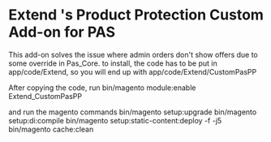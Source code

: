 # Extend 's  Product Protection Custom Add-on for PAS 

This add-on solves the issue where admin orders don't show offers due to some override in Pas_Core.
to install, the code has to be put in app/code/Extend, so you will end up with app/code/Extend/CustomPasPP

After copying the code, run
bin/magento module:enable Extend_CustomPasPP

and run the magento commands
bin/magento setup:upgrade
bin/magento setup:di:compile
bin/magento setup:static-content:deploy -f -j5
bin/magento cache:clean

